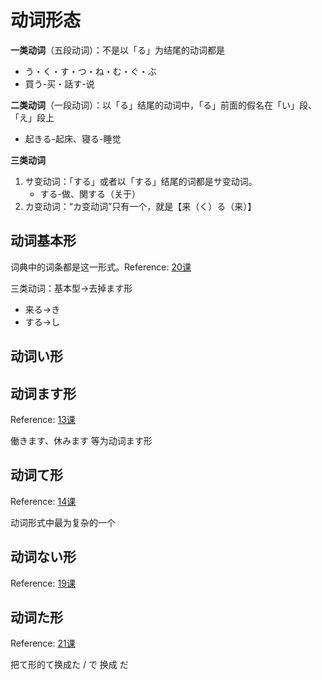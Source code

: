 # 动词形态

**一类动词**（五段动词）：不是以「る」为结尾的动词都是

- う・く・す・つ・ね・む・ぐ・ぶ
- 買う-买・話す-说

**二类动词**（一段动词）：以「る」结尾的动词中，「る」前面的假名在「い」段、「え」段上

- 起きる-起床、寝る-睡觉

**三类动词**

1. サ变动词：「する」或者以「する」结尾的词都是サ变动词。
   - する-做、関する（关于）
2. カ变动词：“カ变动词”只有一个，就是【来（く）る（来）】



## 动词基本形

词典中的词条都是这一形式。Reference: [20课](./20课.md)

三类动词：基本型→去掉ます形

- 来る→き
- する→し



## 动词い形





## 动词ます形

Reference: [13课](./13课.md)

働きます、休みます 等为动词ます形



## 动词て形

Reference: [14课](./14课.md)

动词形式中最为复杂的一个



## 动词ない形

Reference: [19课](./19课.md)



## 动词た形

Reference: [21课](./21课.md)

把て形的て换成た / で 换成 だ